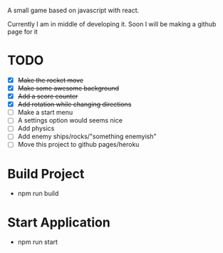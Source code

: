 A small game based on javascript with react.

Currently I am in middle of developing it. Soon I will be making a github page for it
# TODO
- [x] ~~Make the rocket move~~
- [x] ~~Make some awesome background~~
- [x] ~~Add a score counter~~
- [x] ~~Add rotation while changing directions~~
- [ ] Make a start menu
- [ ] A settings option would seems nice
- [ ] Add physics 
- [ ] Add enemy ships/rocks/"something enemyish"
- [ ] Move this project to github pages/heroku
# Build Project
* npm run build

# Start Application
* npm run start
    
